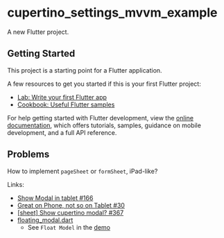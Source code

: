# cupertino_settings_mvvm_example

A new Flutter project.

## Getting Started

This project is a starting point for a Flutter application.

A few resources to get you started if this is your first Flutter project:

- [Lab: Write your first Flutter app](https://docs.flutter.dev/get-started/codelab)
- [Cookbook: Useful Flutter samples](https://docs.flutter.dev/cookbook)

For help getting started with Flutter development, view the
[online documentation](https://docs.flutter.dev/), which offers tutorials,
samples, guidance on mobile development, and a full API reference.

## Problems

How to implement `pageSheet` or `formSheet`, iPad-like?

Links:
- [Show Modal in tablet #166](https://github.com/jamesblasco/modal_bottom_sheet/issues/166)
- [Great on Phone, not so on Tablet #30](https://github.com/jamesblasco/modal_bottom_sheet/issues/30)
- [[sheet] Show cupertino modal? #367](https://github.com/jamesblasco/modal_bottom_sheet/issues/367)
- [floating_modal.dart](https://github.com/jamesblasco/modal_bottom_sheet/blob/main/modal_bottom_sheet/example/lib/modals/floating_modal.dart)
    - See `Float Model` in the [demo](https://jamesblasco.github.io/modal_bottom_sheet/#/)
